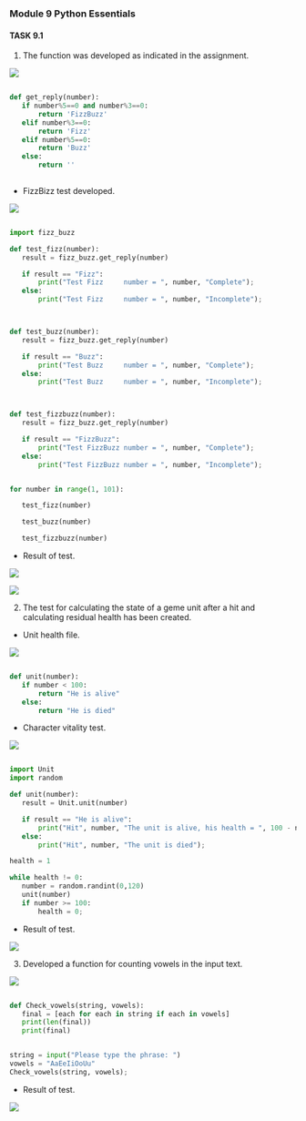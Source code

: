 ### Module 9 Python Essentials
#### TASK 9.1 

 1. The function was developed as indicated in the assignment.

 ![](Screenshots/1.png)
 
 ```python
 
 def get_reply(number):
    if number%5==0 and number%3==0:
        return 'FizzBuzz'
    elif number%3==0:
        return 'Fizz'
    elif number%5==0:
        return 'Buzz'
    else:
        return ''
        
 ```
 
 - FizzBizz test developed.
 
 ![](Screenshots/2.png)
 
 ```python
 
 import fizz_buzz

def test_fizz(number):
    result = fizz_buzz.get_reply(number)

    if result == "Fizz":
        print("Test Fizz     number = ", number, "Complete");
    else:
        print("Test Fizz     number = ", number, "Incomplete");



def test_buzz(number):
    result = fizz_buzz.get_reply(number)

    if result == "Buzz":
        print("Test Buzz     number = ", number, "Complete");
    else:
        print("Test Buzz     number = ", number, "Incomplete");



def test_fizzbuzz(number):
    result = fizz_buzz.get_reply(number)

    if result == "FizzBuzz":
        print("Test FizzBuzz number = ", number, "Complete");
    else:
        print("Test FizzBuzz number = ", number, "Incomplete");


for number in range(1, 101):

    test_fizz(number)

    test_buzz(number)

    test_fizzbuzz(number)


 ```
 
 - Result of test.
  
 ![](Screenshots/3.png)
 
 ![](Screenshots/4.png)
 
 2. The test for calculating the state of a geme unit after a hit and calculating residual health has been created.
 
- Unit health file.

 ![](Screenshots/5.png)
 
 ```python
 
 def unit(number):
    if number < 100:
        return "He is alive"
    else:
        return "He is died"
 
 ```
 
- Сharacter vitality test.
 
 ![](Screenshots/6.png)
 
 ```python
 
import Unit
import random

def unit(number):
    result = Unit.unit(number)

    if result == "He is alive":
        print("Hit", number, "The unit is alive, his health = ", 100 - number);
    else:
        print("Hit", number, "The unit is died");

health = 1

while health != 0:
    number = random.randint(0,120)
    unit(number)
    if number >= 100:
        health = 0;
 
 ```
 
- Result of test.
 
 ![](Screenshots/7.png)
  
 3. Developed a function for counting vowels in the input text.
  
 ![](Screenshots/8.png)
 
 ```python
 
 def Check_vowels(string, vowels):
    final = [each for each in string if each in vowels]
    print(len(final))
    print(final)


string = input("Please type the phrase: ")
vowels = "AaEeIiOoUu"
Check_vowels(string, vowels);
 
 ```
 
 - Result of test.
 
 ![](Screenshots/9.png)